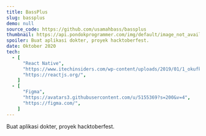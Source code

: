 ```yaml
---
title: BassPlus
slug: bassplus
demo: null
source_code: https://github.com/usamahbass/bassplus
thumbnail: https://api.pondokprogrammer.com/img/default/image_not_available.jpg
spoiler: Buat aplikasi dokter, proyek hacktoberfest.
date: Oktober 2020
tech:
  - [
      "React Native",
      "https://www.itechinsiders.com/wp-content/uploads/2019/01/1_okufk5mMDbTfqA5iS_rldQ.png",
      "https://reactjs.org/",
    ]
  - [
      "Figma",
      "https://avatars3.githubusercontent.com/u/5155369?s=200&v=4",
      "https://figma.com/",
    ]
---
```


Buat aplikasi dokter, proyek hacktoberfest.